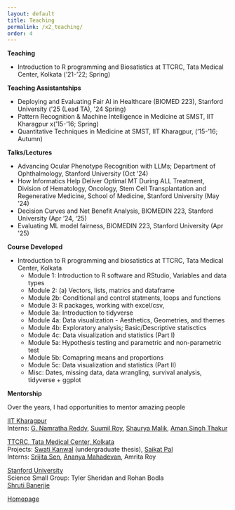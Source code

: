 ```yaml
---
layout: default
title: Teaching
permalink: /x2_teaching/
order: 4
---
```



**Teaching**

- Introduction to R programming and Biosatistics at TTCRC, Tata Medical Center, Kolkata (’21-’22; Spring)

**Teaching Assistantships**

- Deploying and Evaluating Fair AI in Healthcare (BIOMED 223), Stanford University ('25 (Lead TA), '24 Spring)
- Pattern Recognition & Machine Intelligence in Medicine at SMST, IIT Kharagpur x(’15-’16; Spring)
- Quantitative Techniques in Medicine at SMST, IIT Kharagpur, (’15-’16; Autumn)

**Talks/Lectures**

- Advancing Ocular Phenotype Recognition with LLMs; Department of Ophthalmology, Stanford University (Oct ’24)
- How Informatics Help Deliver Optimal MT During ALL Treatment, Division of Hematology, Oncology, Stem Cell Transplantation and Regenerative Medicine, School of Medicine, Stanford University (May ’24)
- Decision Curves and Net Benefit Analysis, BIOMEDIN 223, Stanford University (Apr ’24, ‘25)
- Evaluating ML model fairness, BIOMEDIN 223, Stanford University (Apr '25)
  
**Course Developed** 

- Introduction to R programming and biosatistics at TTCRC, Tata Medical Center, Kolkata
	- Module 1: Introduction to R software and RStudio, Variables and data types
	- Module 2: (a) Vectors, lists, matrics and dataframe
	- Module 2b: Conditional and control statments, loops and functions
	- Module 3: R packages, working with excel/csv,
	- Module 3a: Introduction to tidyverse
	- Module 4a: Data visualization - Aesthetics, Geometries, and themes
	- Module 4b: Exploratory analysis; Basic/Descriptive statisctics
	- Module 4c: Data visualization and statistics (Part I)
	- Module 5a: Hypothesis testing and parametric and non-parametric test
	- Module 5b: Comapring means and proportions
	- Module 5c: Data visualization and statistics (Part II)
	- Misc: Dates, missing data, data wrangling, survival analysis, tidyverse + ggplot

**Mentorship**

Over the years, I had opportunities to mentor amazing people

<ins>IIT Kharagpur</ins> <br>
Interns: [G. Namratha Reddy](https://www.linkedin.com/in/g-namratha-reddy/), [Suumil Roy](https://www.linkedin.com/in/suumilroy/), [Shaurya Malik](https://www.linkedin.com/in/shaurya-malik/), [Aman Singh Thakur](https://www.linkedin.com/in/singh96aman/)

<ins>TTCRC, Tata Medical Center, Kolkata </ins> <br>
Projects: [Swati Kanwal](https://www.linkedin.com/in/swatikanwal/) (undergraduate thesis), [Saikat Pal](https://www.linkedin.com/in/saikat-pal1993/) <br>
Interns: [Srijita Sen](https://www.linkedin.com/in/srijita-sen-60048a218/), [Ananya Mahadevan](https://www.linkedin.com/in/ananya-mahadevan-134a4b197/), Amrita Roy

<ins>Stanford University</ins> <br>
Science Small Group: Tyler Sheridan and Rohan Bodla<br>
[Shruti Banerjie](https://www.linkedin.com/in/shruti-banerjie/)

[Homepage](/)
